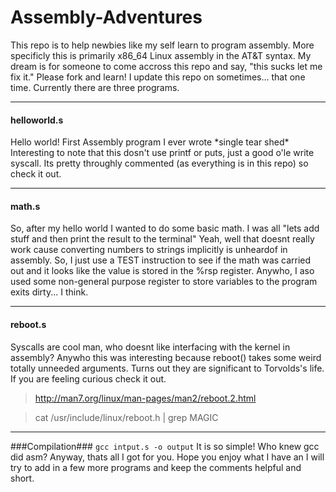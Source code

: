 Assembly-Adventures
===================

This repo is to help newbies like my self learn to program assembly.
More specificly this is primarily x86_64 Linux assembly in the AT&T syntax. My dream is for someone to come accross this repo and say, "this sucks let me fix it." Please fork and learn! I update this repo on sometimes... that one time.
Currently there are three programs.

----------
#### helloworld.s ####
Hello world! First Assembly program I ever wrote \*single tear shed\*
Interesting to note that this dosn't use printf or puts, just a good o'le write syscall. Its pretty throughly commented (as everything is in this repo) so check it out.


----------
#### math.s ####
So, after my hello world I wanted to do some basic math. I was all "lets add stuff and then print the result to the terminal" Yeah, well that doesnt really work cause converting numbers to strings implicitly is unheardof in assembly. So, I just use a TEST instruction to see if the math was carried out and it looks like the value is stored in the %rsp register. Anywho, I aso used some non-general purpose register to store variables to the program exits dirty... I think.

----------
#### reboot.s ####
Syscalls are cool man, who doesnt like interfacing with the kernel in assembly? Anywho this was interesting because reboot() takes some weird totally unneeded arguments. Turns out they are significant to Torvolds's life. If you are feeling curious check it out. 

>http://man7.org/linux/man-pages/man2/reboot.2.html

>cat /usr/include/linux/reboot.h | grep MAGIC

----------
###Compilation###
`gcc intput.s -o output`
It is so simple! Who knew gcc did asm?
Anyway, thats all I got for you. Hope you enjoy what I have an I will try to add in a few more programs and keep the comments helpful and short.

